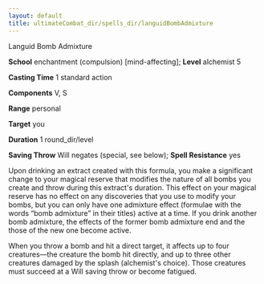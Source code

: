 ```yaml
---
layout: default
title: ultimateCombat_dir/spells_dir/languidBombAdmixture
---
```

Languid Bomb Admixture

**School** enchantment (compulsion) [mind-affecting]; **Level** alchemist 5

**Casting Time** 1 standard action

**Components** V, S

**Range** personal

**Target** you

**Duration** 1 round_dir/level

**Saving Throw** Will negates (special, see below); **Spell Resistance** yes

Upon drinking an extract created with this formula, you make a significant change to your magical reserve that modifies the nature of all bombs you create and throw during this extract's duration. This effect on your magical reserve has no effect on any discoveries that you use to modify your bombs, but you can only have one admixture effect (formulae with the words “bomb admixture” in their titles) active at a time. If you drink another bomb admixture, the effects of the former bomb admixture end and the those of the new one become active.

When you throw a bomb and hit a direct target, it affects up to four creatures—the creature the bomb hit directly, and up to three other creatures damaged by the splash (alchemist's choice). Those creatures must succeed at a Will saving throw or become fatigued.

